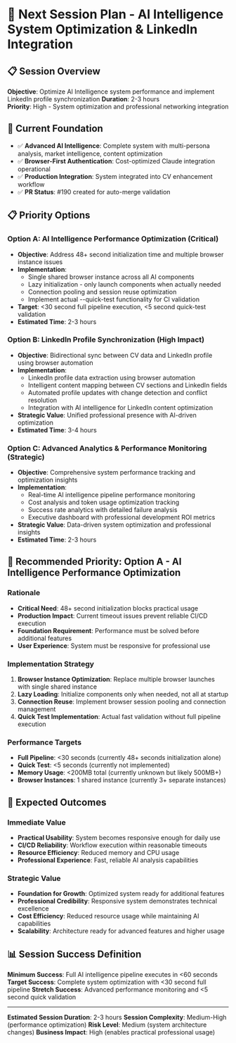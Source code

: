 # 🚀 Next Session Plan - AI Intelligence System Optimization & LinkedIn Integration

## 📋 **Session Overview**
**Objective**: Optimize AI Intelligence system performance and implement LinkedIn profile synchronization
**Duration**: 2-3 hours  
**Priority**: High - System optimization and professional networking integration

## 🎯 **Current Foundation**
- ✅ **Advanced AI Intelligence**: Complete system with multi-persona analysis, market intelligence, content optimization
- ✅ **Browser-First Authentication**: Cost-optimized Claude integration operational
- ✅ **Production Integration**: System integrated into CV enhancement workflow
- ✅ **PR Status**: #190 created for auto-merge validation

## 📋 **Priority Options**

### **Option A: AI Intelligence Performance Optimization** (Critical)
- **Objective**: Address 48+ second initialization time and multiple browser instance issues
- **Implementation**:
  - Single shared browser instance across all AI components
  - Lazy initialization - only launch components when actually needed
  - Connection pooling and session reuse optimization
  - Implement actual --quick-test functionality for CI validation
- **Target**: <30 second full pipeline execution, <5 second quick-test validation
- **Estimated Time**: 2-3 hours

### **Option B: LinkedIn Profile Synchronization** (High Impact)
- **Objective**: Bidirectional sync between CV data and LinkedIn profile using browser automation
- **Implementation**:
  - LinkedIn profile data extraction using browser automation
  - Intelligent content mapping between CV sections and LinkedIn fields
  - Automated profile updates with change detection and conflict resolution
  - Integration with AI intelligence for LinkedIn content optimization
- **Strategic Value**: Unified professional presence with AI-driven optimization
- **Estimated Time**: 3-4 hours

### **Option C: Advanced Analytics & Performance Monitoring** (Strategic)
- **Objective**: Comprehensive system performance tracking and optimization insights
- **Implementation**:
  - Real-time AI intelligence pipeline performance monitoring
  - Cost analysis and token usage optimization tracking
  - Success rate analytics with detailed failure analysis
  - Executive dashboard with professional development ROI metrics
- **Strategic Value**: Data-driven system optimization and professional insights
- **Estimated Time**: 2-3 hours

## 🎯 **Recommended Priority: Option A - AI Intelligence Performance Optimization**

### **Rationale**
- **Critical Need**: 48+ second initialization blocks practical usage
- **Production Impact**: Current timeout issues prevent reliable CI/CD execution
- **Foundation Requirement**: Performance must be solved before additional features
- **User Experience**: System must be responsive for professional use

### **Implementation Strategy**
1. **Browser Instance Optimization**: Replace multiple browser launches with single shared instance
2. **Lazy Loading**: Initialize components only when needed, not all at startup
3. **Connection Reuse**: Implement browser session pooling and connection management
4. **Quick Test Implementation**: Actual fast validation without full pipeline execution

### **Performance Targets**
- **Full Pipeline**: <30 seconds (currently 48+ seconds initialization alone)
- **Quick Test**: <5 seconds (currently not implemented)
- **Memory Usage**: <200MB total (currently unknown but likely 500MB+)
- **Browser Instances**: 1 shared instance (currently 3+ separate instances)

## 🚀 **Expected Outcomes**

### **Immediate Value**
- **Practical Usability**: System becomes responsive enough for daily use
- **CI/CD Reliability**: Workflow execution within reasonable timeouts
- **Resource Efficiency**: Reduced memory and CPU usage
- **Professional Experience**: Fast, reliable AI analysis capabilities

### **Strategic Value**
- **Foundation for Growth**: Optimized system ready for additional features
- **Professional Credibility**: Responsive system demonstrates technical excellence
- **Cost Efficiency**: Reduced resource usage while maintaining AI capabilities
- **Scalability**: Architecture ready for advanced features and higher usage

## 📊 **Session Success Definition**

**Minimum Success**: Full AI intelligence pipeline executes in <60 seconds
**Target Success**: Complete system optimization with <30 second full pipeline
**Stretch Success**: Advanced performance monitoring and <5 second quick validation

---

**Estimated Session Duration**: 2-3 hours
**Session Complexity**: Medium-High (performance optimization)
**Risk Level**: Medium (system architecture changes)
**Business Impact**: High (enables practical professional usage)